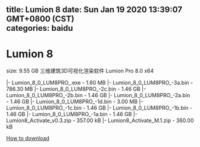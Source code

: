 
title: Lumion 8
date: Sun Jan 19 2020 13:39:07 GMT+0800 (CST)    
categories: baidu
---

# Lumion 8
size: 9.55 GB
 三维建筑3D可视化渲染软件 Lumion Pro 8.0 x64
 
|- Lumion_8_0_LUM8PRO_.exe - 1.60 MB
|- Lumion_8_0_LUM8PRO_-3a.bin - 786.30 MB
|- Lumion_8_0_LUM8PRO_-2c.bin - 1.46 GB
|- Lumion_8_0_LUM8PRO_-2b.bin - 1.46 GB
|- Lumion_8_0_LUM8PRO_-2a.bin - 1.46 GB
|- Lumion_8_0_LUM8PRO_-1d.bin - 3.00 MB
|- Lumion_8_0_LUM8PRO_-1c.bin - 1.46 GB
|- Lumion_8_0_LUM8PRO_-1b.bin - 1.46 GB
|- Lumion_8_0_LUM8PRO_-1a.bin - 1.46 GB
|- Lumion8_Activate_v0.3.zip - 357.00 kB
|- Lumion8_Activate_M.1.zip - 360.00 kB

[How to download](https://bpcam.bemobtrk.com/go/2ceec3aa-1ca2-46d6-b9ff-aaa5c184517c?jno=4571)